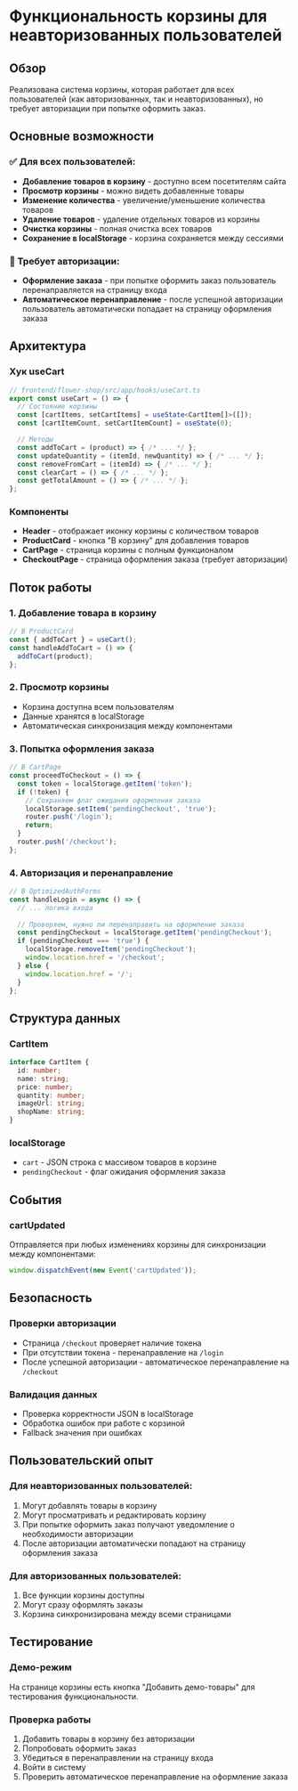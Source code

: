 # Функциональность корзины для неавторизованных пользователей

## Обзор

Реализована система корзины, которая работает для всех пользователей (как авторизованных, так и неавторизованных), но требует авторизации при попытке оформить заказ.

## Основные возможности

### ✅ Для всех пользователей:
- **Добавление товаров в корзину** - доступно всем посетителям сайта
- **Просмотр корзины** - можно видеть добавленные товары
- **Изменение количества** - увеличение/уменьшение количества товаров
- **Удаление товаров** - удаление отдельных товаров из корзины
- **Очистка корзины** - полная очистка всех товаров
- **Сохранение в localStorage** - корзина сохраняется между сессиями

### 🔐 Требует авторизации:
- **Оформление заказа** - при попытке оформить заказ пользователь перенаправляется на страницу входа
- **Автоматическое перенаправление** - после успешной авторизации пользователь автоматически попадает на страницу оформления заказа

## Архитектура

### Хук useCart
```typescript
// frontend/flower-shop/src/app/hooks/useCart.ts
export const useCart = () => {
  // Состояние корзины
  const [cartItems, setCartItems] = useState<CartItem[]>([]);
  const [cartItemCount, setCartItemCount] = useState(0);

  // Методы
  const addToCart = (product) => { /* ... */ };
  const updateQuantity = (itemId, newQuantity) => { /* ... */ };
  const removeFromCart = (itemId) => { /* ... */ };
  const clearCart = () => { /* ... */ };
  const getTotalAmount = () => { /* ... */ };
};
```

### Компоненты
- **Header** - отображает иконку корзины с количеством товаров
- **ProductCard** - кнопка "В корзину" для добавления товаров
- **CartPage** - страница корзины с полным функционалом
- **CheckoutPage** - страница оформления заказа (требует авторизации)

## Поток работы

### 1. Добавление товара в корзину
```typescript
// В ProductCard
const { addToCart } = useCart();
const handleAddToCart = () => {
  addToCart(product);
};
```

### 2. Просмотр корзины
- Корзина доступна всем пользователям
- Данные хранятся в localStorage
- Автоматическая синхронизация между компонентами

### 3. Попытка оформления заказа
```typescript
// В CartPage
const proceedToCheckout = () => {
  const token = localStorage.getItem('token');
  if (!token) {
    // Сохраняем флаг ожидания оформления заказа
    localStorage.setItem('pendingCheckout', 'true');
    router.push('/login');
    return;
  }
  router.push('/checkout');
};
```

### 4. Авторизация и перенаправление
```typescript
// В OptimizedAuthForms
const handleLogin = async () => {
  // ... логика входа
  
  // Проверяем, нужно ли перенаправить на оформление заказа
  const pendingCheckout = localStorage.getItem('pendingCheckout');
  if (pendingCheckout === 'true') {
    localStorage.removeItem('pendingCheckout');
    window.location.href = '/checkout';
  } else {
    window.location.href = '/';
  }
};
```

## Структура данных

### CartItem
```typescript
interface CartItem {
  id: number;
  name: string;
  price: number;
  quantity: number;
  imageUrl: string;
  shopName: string;
}
```

### localStorage
- `cart` - JSON строка с массивом товаров в корзине
- `pendingCheckout` - флаг ожидания оформления заказа

## События

### cartUpdated
Отправляется при любых изменениях корзины для синхронизации между компонентами:
```typescript
window.dispatchEvent(new Event('cartUpdated'));
```

## Безопасность

### Проверки авторизации
- Страница `/checkout` проверяет наличие токена
- При отсутствии токена - перенаправление на `/login`
- После успешной авторизации - автоматическое перенаправление на `/checkout`

### Валидация данных
- Проверка корректности JSON в localStorage
- Обработка ошибок при работе с корзиной
- Fallback значения при ошибках

## Пользовательский опыт

### Для неавторизованных пользователей:
1. Могут добавлять товары в корзину
2. Могут просматривать и редактировать корзину
3. При попытке оформить заказ получают уведомление о необходимости авторизации
4. После авторизации автоматически попадают на страницу оформления заказа

### Для авторизованных пользователей:
1. Все функции корзины доступны
2. Могут сразу оформлять заказы
3. Корзина синхронизирована между всеми страницами

## Тестирование

### Демо-режим
На странице корзины есть кнопка "Добавить демо-товары" для тестирования функциональности.

### Проверка работы
1. Добавить товары в корзину без авторизации
2. Попробовать оформить заказ
3. Убедиться в перенаправлении на страницу входа
4. Войти в систему
5. Проверить автоматическое перенаправление на оформление заказа
